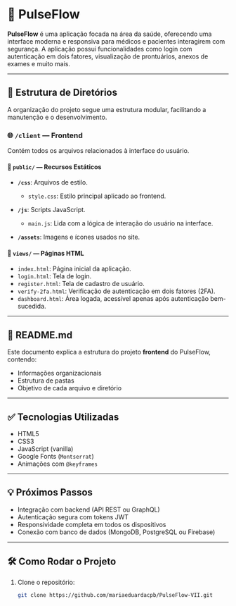 # 🚀 PulseFlow

**PulseFlow** é uma aplicação focada na área da saúde, oferecendo uma interface moderna e responsiva para médicos e pacientes interagirem com segurança. A aplicação possui funcionalidades como login com autenticação em dois fatores, visualização de prontuários, anexos de exames e muito mais.

---

## 📁 Estrutura de Diretórios

A organização do projeto segue uma estrutura modular, facilitando a manutenção e o desenvolvimento.

### 🌐 `/client` — Frontend

Contém todos os arquivos relacionados à interface do usuário.

#### 📂 `public/` — Recursos Estáticos

- **`/css`**: Arquivos de estilo.
  - `style.css`: Estilo principal aplicado ao frontend.

- **`/js`**: Scripts JavaScript.
  - `main.js`: Lida com a lógica de interação do usuário na interface.

- **`/assets`**: Imagens e ícones usados no site.

#### 📂 `views/` — Páginas HTML

- `index.html`: Página inicial da aplicação.
- `login.html`: Tela de login.
- `register.html`: Tela de cadastro de usuário.
- `verify-2fa.html`: Verificação de autenticação em dois fatores (2FA).
- `dashboard.html`: Área logada, acessível apenas após autenticação bem-sucedida.

---

## 📄 README.md

Este documento explica a estrutura do projeto **frontend** do PulseFlow, contendo:

- Informações organizacionais
- Estrutura de pastas
- Objetivo de cada arquivo e diretório

---

## ✅ Tecnologias Utilizadas

- HTML5
- CSS3
- JavaScript (vanilla)
- Google Fonts (`Montserrat`)
- Animações com `@keyframes`

---

## 💡 Próximos Passos

- Integração com backend (API REST ou GraphQL)
- Autenticação segura com tokens JWT
- Responsividade completa em todos os dispositivos
- Conexão com banco de dados (MongoDB, PostgreSQL ou Firebase)

---

## 🛠️ Como Rodar o Projeto

1. Clone o repositório:
   ```bash
   git clone https://github.com/mariaeduardacpb/PulseFlow-VII.git